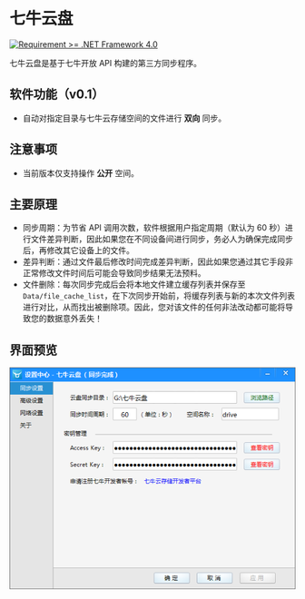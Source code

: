 七牛云盘
==========
[![Requirement >= .NET Framework 4.0](http://b.repl.ca/v1/Requirement-%3E%3D_.NET_Framework_4.0-blue.png)]()

七牛云盘是基于七牛开放 API 构建的第三方同步程序。

## 软件功能（v0.1）

- 自动对指定目录与七牛云存储空间的文件进行 **双向** 同步。

## 注意事项

- 当前版本仅支持操作 **公开** 空间。

## 主要原理

- 同步周期：为节省 API 调用次数，软件根据用户指定周期（默认为 60 秒）进行文件差异判断，因此如果您在不同设备间进行同步，务必人为确保完成同步后，再修改其它设备上的文件。
- 差异判断：通过文件最后修改时间完成差异判断，因此如果您通过其它手段非正常修改文件时间后可能会导致同步结果无法预料。
- 文件删除：每次同步完成后会将本地文件建立缓存列表并保存至 `Data/file_cache_list`，在下次同步开始前，将缓存列表与新的本次文件列表进行对比，从而找出被删除项。因此，您对该文件的任何非法改动都可能将导致您的数据意外丢失！

## 界面预览

![](imgs/SyncSetting.png)